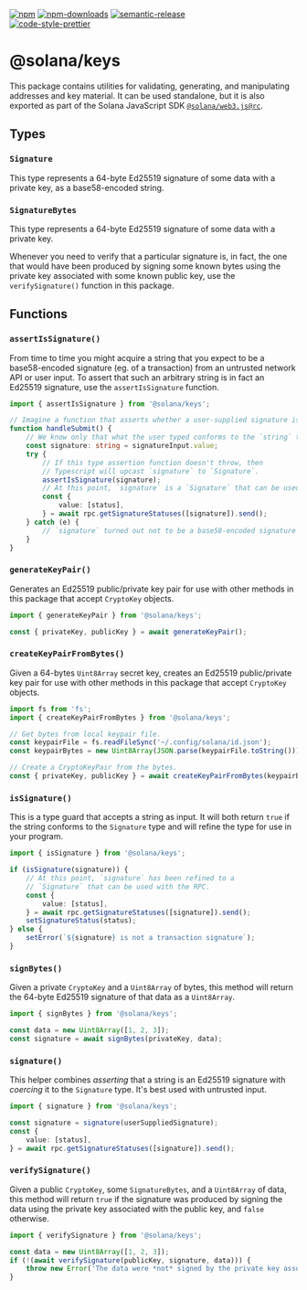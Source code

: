 [![npm][npm-image]][npm-url]
[![npm-downloads][npm-downloads-image]][npm-url]
[![semantic-release][semantic-release-image]][semantic-release-url]
<br />
[![code-style-prettier][code-style-prettier-image]][code-style-prettier-url]

[code-style-prettier-image]: https://img.shields.io/badge/code_style-prettier-ff69b4.svg?style=flat-square
[code-style-prettier-url]: https://github.com/prettier/prettier
[npm-downloads-image]: https://img.shields.io/npm/dm/@solana/keys/rc.svg?style=flat
[npm-image]: https://img.shields.io/npm/v/@solana/keys/rc.svg?style=flat
[npm-url]: https://www.npmjs.com/package/@solana/keys/v/rc
[semantic-release-image]: https://img.shields.io/badge/%20%20%F0%9F%93%A6%F0%9F%9A%80-semantic--release-e10079.svg
[semantic-release-url]: https://github.com/semantic-release/semantic-release

# @solana/keys

This package contains utilities for validating, generating, and manipulating addresses and key material. It can be used standalone, but it is also exported as part of the Solana JavaScript SDK [`@solana/web3.js@rc`](https://github.com/solana-labs/solana-web3.js/tree/master/packages/library).

## Types

### `Signature`

This type represents a 64-byte Ed25519 signature of some data with a private key, as a base58-encoded string.

### `SignatureBytes`

This type represents a 64-byte Ed25519 signature of some data with a private key.

Whenever you need to verify that a particular signature is, in fact, the one that would have been produced by signing some known bytes using the private key associated with some known public key, use the `verifySignature()` function in this package.

## Functions

### `assertIsSignature()`

From time to time you might acquire a string that you expect to be a base58-encoded signature (eg. of a transaction) from an untrusted network API or user input. To assert that such an arbitrary string is in fact an Ed25519 signature, use the `assertIsSignature` function.

```ts
import { assertIsSignature } from '@solana/keys';

// Imagine a function that asserts whether a user-supplied signature is valid or not.
function handleSubmit() {
    // We know only that what the user typed conforms to the `string` type.
    const signature: string = signatureInput.value;
    try {
        // If this type assertion function doesn't throw, then
        // Typescript will upcast `signature` to `Signature`.
        assertIsSignature(signature);
        // At this point, `signature` is a `Signature` that can be used with the RPC.
        const {
            value: [status],
        } = await rpc.getSignatureStatuses([signature]).send();
    } catch (e) {
        // `signature` turned out not to be a base58-encoded signature
    }
}
```

### `generateKeyPair()`

Generates an Ed25519 public/private key pair for use with other methods in this package that accept `CryptoKey` objects.

```ts
import { generateKeyPair } from '@solana/keys';

const { privateKey, publicKey } = await generateKeyPair();
```

### `createKeyPairFromBytes()`

Given a 64-bytes `Uint8Array` secret key, creates an Ed25519 public/private key pair for use with other methods in this package that accept `CryptoKey` objects.

```ts
import fs from 'fs';
import { createKeyPairFromBytes } from '@solana/keys';

// Get bytes from local keypair file.
const keypairFile = fs.readFileSync('~/.config/solana/id.json');
const keypairBytes = new Uint8Array(JSON.parse(keypairFile.toString()));

// Create a CryptoKeyPair from the bytes.
const { privateKey, publicKey } = await createKeyPairFromBytes(keypairBytes);
```

### `isSignature()`

This is a type guard that accepts a string as input. It will both return `true` if the string conforms to the `Signature` type and will refine the type for use in your program.

```ts
import { isSignature } from '@solana/keys';

if (isSignature(signature)) {
    // At this point, `signature` has been refined to a
    // `Signature` that can be used with the RPC.
    const {
        value: [status],
    } = await rpc.getSignatureStatuses([signature]).send();
    setSignatureStatus(status);
} else {
    setError(`${signature} is not a transaction signature`);
}
```

### `signBytes()`

Given a private `CryptoKey` and a `Uint8Array` of bytes, this method will return the 64-byte Ed25519 signature of that data as a `Uint8Array`.

```ts
import { signBytes } from '@solana/keys';

const data = new Uint8Array([1, 2, 3]);
const signature = await signBytes(privateKey, data);
```

### `signature()`

This helper combines _asserting_ that a string is an Ed25519 signature with _coercing_ it to the `Signature` type. It's best used with untrusted input.

```ts
import { signature } from '@solana/keys';

const signature = signature(userSuppliedSignature);
const {
    value: [status],
} = await rpc.getSignatureStatuses([signature]).send();
```

### `verifySignature()`

Given a public `CryptoKey`, some `SignatureBytes`, and a `Uint8Array` of data, this method will return `true` if the signature was produced by signing the data using the private key associated with the public key, and `false` otherwise.

```ts
import { verifySignature } from '@solana/keys';

const data = new Uint8Array([1, 2, 3]);
if (!(await verifySignature(publicKey, signature, data))) {
    throw new Error('The data were *not* signed by the private key associated with `publicKey`');
}
```
